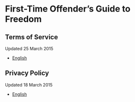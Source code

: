 # First-Time Offender’s Guide to Freedom

## Terms of Service
Updated 25 March 2015

* [English](terms-of-service-en.md)

## Privacy Policy
Updated 18 March 2015

* [English](privacy-policy-en.md)
